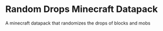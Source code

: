 # Random Drops Minecraft Datapack
A minecraft datapack that randomizes the drops of blocks and mobs
